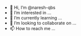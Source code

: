 - 👋 Hi, I’m @naresh-qbs
- 👀 I’m interested in ...
- 🌱 I’m currently learning ...
- 💞️ I’m looking to collaborate on ...
- 📫 How to reach me ...

<!---
naresh-qbs/naresh-qbs is a ✨ special ✨ repository because its `README.md` (this file) appears on your GitHub profile.
You can click the Preview link to take a look at your changes.
--->
